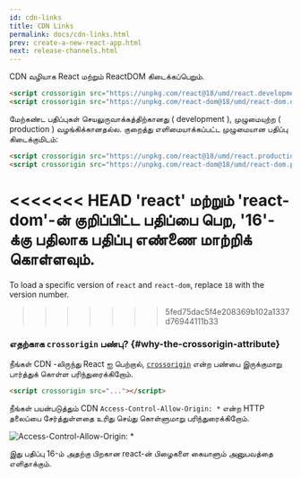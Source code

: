 ```yaml
---
id: cdn-links
title: CDN Links
permalink: docs/cdn-links.html
prev: create-a-new-react-app.html
next: release-channels.html
---
```


CDN வழியாக React மற்றும் ReactDOM கிடைக்கப்பெறும்.

```html
<script crossorigin src="https://unpkg.com/react@18/umd/react.development.js"></script>
<script crossorigin src="https://unpkg.com/react-dom@18/umd/react-dom.development.js"></script>
```

மேற்கண்ட பதிப்புகள் செயலுருவாக்கத்திற்கானது ( development ), முழுமையுற்ற ( production ) வழங்கிக்கானதல்ல. குறைத்து எளிமையாக்கப்பட்ட முழுமையான பதிப்பு கிடைக்குமிடம்:

```html
<script crossorigin src="https://unpkg.com/react@18/umd/react.production.min.js"></script>
<script crossorigin src="https://unpkg.com/react-dom@18/umd/react-dom.production.min.js"></script>
```

<<<<<<< HEAD
'react' மற்றும் 'react-dom'-ன் குறிப்பிட்ட பதிப்பை பெற, '16'-க்கு பதிலாக பதிப்பு எண்ணை மாற்றிக் கொள்ளவும்.
=======
To load a specific version of `react` and `react-dom`, replace `18` with the version number.
>>>>>>> 5fed75dac5f4e208369b102a1337d76944111b33

### எதற்காக `crossorigin` பண்பு? {#why-the-crossorigin-attribute}

நீங்கள் CDN -லிருந்து React ஐ பெற்றால், [`crossorigin`](https://developer.mozilla.org/en-US/docs/Web/HTML/CORS_settings_attributes) என்ற பண்பை இருக்குமாறு பார்த்துக் கொள்ள பரிந்துரைக்கிறோம்.

```html
<script crossorigin src="..."></script>
```

நீங்கள் பயன்படுத்தும் CDN `Access-Control-Allow-Origin: *` என்ற HTTP தலைப்பை சேர்த்துள்ளதை உரிது செய்து கொள்ளுமாறு பரிந்துரைக்கிறோம்.

![Access-Control-Allow-Origin: *](../images/docs/cdn-cors-header.png)

இது பதிப்பு 16-ம் அதற்கு பிறகான react-ன் பிழைகளை கையாளும் அனுபவத்தை எளிதாக்கும்.

